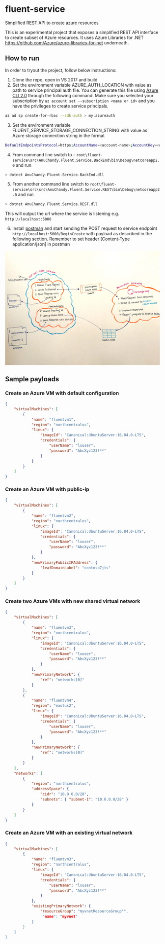 # fluent-service
Simplified REST API to create azure resources

This is an experimental project that exposes a simplified REST API interface to create subset of Azure resources. It uses Azure Libraries for .NET https://github.com/Azure/azure-libraries-for-net underneath.

## How to run

In order to tryout the project, follow below instructions:

1. Clone the repo, open in VS 2017 and build
2. Set the environment variable AZURE_AUTH_LOCATION  with value as path to service principal auth file.  You can generate this file using [Azure CLI 2.0](https://github.com/Azure/azure-cli) through the following command. Make sure you selected your subscription by `az account set --subscription <name or id>` and you have the privileges to create service principals.

```bash
az ad sp create-for-rbac --sdk-auth > my.azureauth
```

3. Set the environment variable FLUENT_SERVICE_STORAGE_CONNECTION_STRING with value as Azure storage connection string in the format 

```bash
DefaultEndpointsProtocol=https;AccountName=<account-name>;AccountKey=<account-key>;EndpointSuffix=core.windows.net
```

4. From command line switch to - `root\fluent-service\src\AnuChandy.Fluent.Service.BackEnd\bin\Debug\netcoreapp2.0` and run

```bash
> dotnet AnuChandy.Fluent.Service.BackEnd.dll
```
 
5. From another command line switch to `root\fluent-service\src\src\AnuChandy.Fluent.Service.REST\bin\Debug\netcoreapp2.0` and run

```bash
> dotnet AnuChandy.Fluent.Service.REST.dll
```

  This will output the url where the service is listening e.g. `http://localhost:5000`
 
6. Install [postman](https://www.getpostman.com/) and start sending the POST request to service endpoint `http://localhost:5000/BeginCreate` with payload as described in the following section. Remember to set header [Content-Type application/json] in postman

![alt text](https://github.com/anuchandy/fluent-service/blob/master/setupimg.png)

## Sample payloads

### Create an Azure VM with default configuration

```json
{
    "virtualMachines": [
        {
            "name": "fluentvm1",
            "region": "northcentralus",
            "linux": {
                "imageId": "Canonical:UbuntuServer:16.04.0-LTS",
                "credentials": {
                    "userName": "lxuser",
                    "password": "AbcXyz123!**"
                }
            }
        }
    ]
}

```

### Create an Azure VM with public-ip

```json
{
    "virtualMachines": [
        {
            "name": "fluentvm2",
            "region": "northcentralus",
            "linux": {
                "imageId": "Canonical:UbuntuServer:16.04.0-LTS",
                "credentials": {
                    "userName": "lxuser",
                    "password": "AbcXyz123!**"
                }
            },
            "newPrimaryPublicIPAddress": {
                "leafDomainLabel": "contoso7jts"
            }
        }
    ]
}

```

### Create two Azure VMs with new shared virtual network

```json
{
    "virtualMachines": [
        {
            "name": "fluentvm3",
            "region": "northcentralus",
            "linux": {
                "imageId": "Canonical:UbuntuServer:16.04.0-LTS",
                "credentials": {
                    "userName": "lxuser",
                    "password": "AbcXyz123!**"
                }
            },
            "newPrimaryNetwork": {
                "ref": "networks[0]"
            }
        },
        {
            "name": "fluentvm4",
            "region": "eastus2",
            "linux": {
                "imageId": "Canonical:UbuntuServer:16.04.0-LTS",
                "credentials": {
                    "userName": "lxuser",
                    "password": "AbcXyz123!**"
                }
            },
            "newPrimaryNetwork": {
                "ref": "networks[0]"
            }
        }
    ],
    "networks": [
        {
            "region": "northcentralus",
            "addressSpace": {
                "cidr": "10.0.0.0/28",
                "subnets": { "subnet-1": "10.0.0.0/28" }
            }
        }
    ]
}

```

### Create an Azure VM with an existing virtual network

```json
{
    "virtualMachines": [
        {
            "name": "fluentvm3",
            "region": "northcentralus",
            "linux": {
                "imageId": "Canonical:UbuntuServer:16.04.0-LTS",
                "credentials": {
                    "userName": "lxuser",
                    "password": "AbcXyz123!**"
                }
            },
            "existingPrimaryNetwork": {
                "resourceGroup": "myvnetResourceGroup"",
                 "name": "myvnet"
            }
        }
    ]
}

```
